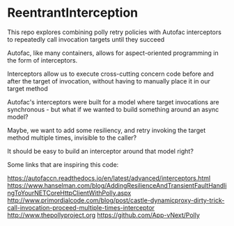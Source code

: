 # ReentrantInterception
This repo explores combining polly retry policies with Autofac interceptors to repeatedly call invocation targets until they succeed

Autofac, like many containers, allows for aspect-oriented programming in the form of interceptors.

Interceptors allow us to execute cross-cutting concern code before and after the target of invocation, without having to manually place it in our target method

Autofac's interceptors were built for a model where target invocations are synchronous - but what if we wanted to build something around an async model?

Maybe, we want to add some resiliency, and retry invoking the target method multiple times, invisible to the caller?

It should be easy to build an interceptor around that model right?

Some links that are inspiring this code:

https://autofaccn.readthedocs.io/en/latest/advanced/interceptors.html
https://www.hanselman.com/blog/AddingResilienceAndTransientFaultHandlingToYourNETCoreHttpClientWithPolly.aspx
http://www.primordialcode.com/blog/post/castle-dynamicproxy-dirty-trick-call-invocation-proceed-multiple-times-interceptor
http://www.thepollyproject.org
https://github.com/App-vNext/Polly


